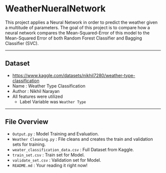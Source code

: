 # WeatherNueralNetwork

This project applies a Neural Network in order to predict the weather given a multitude of parameters. The goal of this project is to compare how a neural network compares the Mean-Squared-Error
of this model to the Mean-Squared Error of both Random Forest Classifier and Bagging Classifier (SVC).

---

## Dataset

- https://www.kaggle.com/datasets/nikhil7280/weather-type-classification
- Name : Weather Type Classification
- Author : Nikhil Narayan
- All features were utilized
  - Label Variable was `Weather Type` 

---

## File Overview

- `Output.py` : Model Training and Evaluation.
- `Weather Cleaning.py` : File cleans and creates the train and validation sets for training.
- `weater_classification_data.csv` : Full Dataset from Kaggle.
- `train_set.csv` : Train set for Model.
- `validate_set.csv` : Validation set for Model.
- `README.md` : Your reading it right now!

